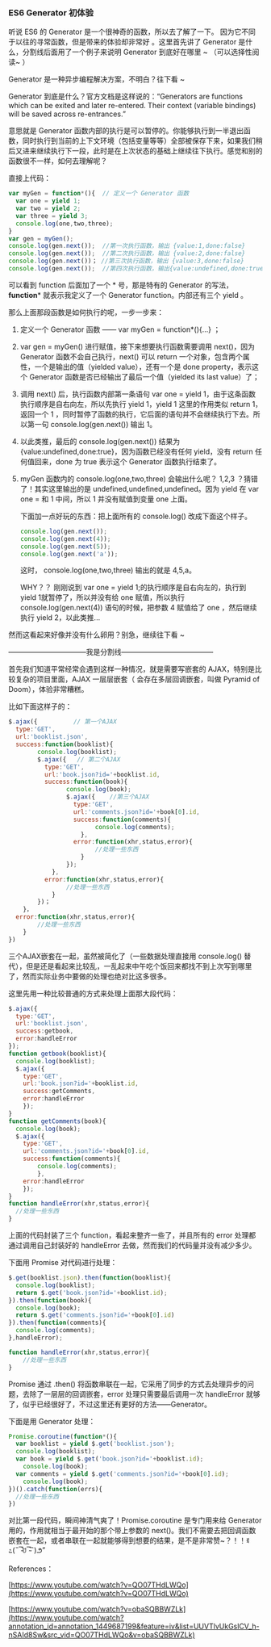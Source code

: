 ### ES6  Generator 初体验

听说 ES6 的 Generator 是一个很神奇的函数，所以去了解了一下。 因为它不同于以往的寻常函数，但是带来的体验却非常好 。这里首先讲了 Generator 是什么，分割线后面用了一个例子来说明 Generator 到底好在哪里 ~ （可以选择性阅读~ ）

Generator 是一种异步编程解决方案，不明白？往下看 ~ 

Generator 到底是什么？官方文档是这样说的：“Generators are functions which can be exited and later re-entered. Their context (variable bindings) will be saved across re-entrances.”

意思就是 Generator 函数内部的执行是可以暂停的。你能够执行到一半退出函数，同时执行到当前的上下文环境（包括变量等等）全部被保存下来，如果我们稍后又进来继续执行下一段，此时是在上次状态的基础上继续往下执行。感觉和别的函数很不一样，如何去理解呢？

直接上代码：

``` javascript
var myGen = function*(){  // 定义一个 Generator 函数
  var one = yield 1; 
  var two = yield 2;
  var three = yield 3;
  console.log(one,two,three);
}
var gen = myGen();   
console.log(gen.next());  //第一次执行函数，输出 {value:1,done:false}
console.log(gen.next());  //第二次执行函数，输出 {value:2,done:false}
console.log(gen.next())； //第三次执行函数，输出 {value:3,done:false}
console.log(gen.next());  //第四次执行函数，输出{value:undefined,done:true}
```

可以看到 function 后面加了一个 * 号，那是特有的 Generator 的写法，**function*** 就表示我定义了一个 Generator function。内部还有三个 yield 。

那么上面那段函数是如何执行的呢，一步一步来：

1. 定义一个  Generator 函数 —— var myGen = function*(){…} ；
   
2. var gen = myGen()  进行赋值，接下来想要执行函数需要调用 next()，因为 Generator 函数不会自己执行，next() 可以 return 一个对象，包含两个属性，一个是输出的值（yielded value），还有一个是 done property，表示这个  Generator 函数是否已经输出了最后一个值（yielded its last value）了；
   
3. 调用 next() 后，执行函数内部第一条语句 var one = yield 1，由于这条函数执行顺序是自右向左，所以先执行  yield 1，yield 1 这里的作用类似  return 1，返回一个 1 ，同时暂停了函数的执行，它后面的语句并不会继续执行下去。所以第一句 console.log(gen.next()) 输出 1。
   
4. 以此类推，最后的 console.log(gen.next()) 结果为 {value:undefined,done:true}，因为函数已经没有任何 yield，没有 return 任何值回来，done 为  true 表示这个 Generator 函数执行结束了。
   
5. myGen 函数内的 console.log(one,two,three) 会输出什么呢？ 1,2,3 ？猜错了！其实这里输出的是 undefined,undefined,undefined。因为 yield 在 var one = 和 1 中间，所以 1 并没有赋值到变量 one 上面。
   
   下面加一点好玩的东西：把上面所有的 console.log() 改成下面这个样子。
   
   ``` javascript
   console.log(gen.next());
   console.log(gen.next(4));
   console.log(gen.next(5));
   console.log(gen.next('a'));
   ```
   
   这时， console.log(one,two,three) 输出的就是 4,5,a。
   
   WHY？？  刚刚说到 var one = yield 1;的执行顺序是自右向左的，执行到 yield 1就暂停了，所以并没有给 one 赋值，所以执行 console.log(gen.next(4)) 语句的时候，把参数 4 赋值给了 one ，然后继续执行 yield 2，以此类推...

然而这看起来好像并没有什么卵用？别急，继续往下看 ~ 

———————————我是分割线—————————————

首先我们知道平常经常会遇到这样一种情况，就是需要写嵌套的 AJAX，特别是比较复杂的项目里面，AJAX 一层层嵌套（ 会存在多层回调嵌套，叫做 Pyramid of Doom），体验非常糟糕。

比如下面这样子的：

``` javascript
$.ajax({          // 第一个AJAX
  type:'GET',
  url:'booklist.json',
  success:function(booklist){
    	console.log(booklist);
    	$.ajax({   // 第二个AJAX
          type:'GET',
          url:'book.json?id='+booklist.id,
          success:function(book){
            	console.log(book);
  				$.ajax({    //第三个AJAX
                  type:'GET',
                  url:'comments.json?id='+book[0].id,
                  success:function(comments){
						console.log(comments);
					},
                  error:function(xhr,status,error){
  						//处理一些东西
					}
				});
			},
          error:function(xhr,status,error){
  				//处理一些东西
			}
		})；
	}，
  error:function(xhr,status,error){
  		//处理一些东西
	}
})
```

三个AJAX嵌套在一起，虽然被简化了（一些数据处理直接用 console.log() 替代），但是还是看起来比较乱，一乱起来中午吃个饭回来都找不到上次写到哪里了，然而实际业务中要做的处理也绝对比这多很多。

这里先用一种比较普通的方式来处理上面那大段代码：

``` javascript
$.ajax({
  type:'GET',
  url:'booklist.json',
  success:getbook,
  error:handleError
});
function getbook(booklist){
  console.log(booklist);
  $.ajax({
    type:'GET',
    url:'book.json?id='+booklist.id,
    success:getComments,
    error:handleError
	});
}
function getComments(book){
  console.log(book);
  $.ajax({
    type:'GET',
    url:'comments.json?id='+book[0].id,
    success:function(comments){
		console.log(comments);
		},
    error:handleError
	});
}
function handleError(xhr,status,error){
  //处理一些东西
}
```

上面的代码封装了三个 function，看起来整齐一些了，并且所有的 error 处理都通过调用自己封装好的 handleError 去做，然而我们的代码量并没有减少多少。

下面用 Promise 对代码进行处理：

``` javascript
$.get(booklist.json).then(function(booklist){
  console.log(booklist);
  return $.get('book.json?id='+booklist.id);
}).then(function(book){
  console.log(book);
  return $.get('comments.json?id='+book[0].id)
}).then(function(comments){
  console.log(comments);
},handleError);

function handleError(xhr,status,error){
	//处理一些东西
}
```

Promise 通过 .then() 将函数串联在一起，它采用了同步的方式去处理异步的问题，去除了一层层的回调嵌套，error 处理只需要最后调用一次 handleError 就够了，似乎已经很好了，不过这里还有更好的方法——Generator。

下面是用 Generator 处理：

``` javascript
Promise.coroutine(function*(){
  var booklist = yield $.get('booklist.json');
  console.log(booklist);
  var book = yield $.get('book.json?id='+booklist.id);
	console.log(book);
  var comments = yield $.get('comments.json?id='+book[0].id);
	console.log(book);
})().catch(function(errs){
  //处理一些东西
})
```

对比第一段代码，瞬间神清气爽了！Promise.coroutine 是专门用来给 Generator 用的，作用就相当于最开始的那个带上参数的 next()。我们不需要去把回调函数嵌套在一起，或者串联在一起就能够得到想要的结果，是不是非常赞~？！！ꉂ ೭(˵¯̴͒ꇴ¯̴͒˵)౨”   

References：

[https://www.youtube.com/watch?v=QO07THdLWQo](https://www.youtube.com/watch?v=QO07THdLWQo)

[https://www.youtube.com/watch?v=obaSQBBWZLk](https://www.youtube.com/watch?annotation_id=annotation_1449687199&feature=iv&list=UUVTlvUkGslCV_h-nSAId8Sw&src_vid=QO07THdLWQo&v=obaSQBBWZLk)

